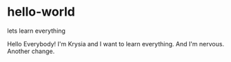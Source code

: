 # hello-world
lets learn everything

Hello Everybody!
I'm Krysia and I want to learn everything. 
And I'm nervous.
Another change.
